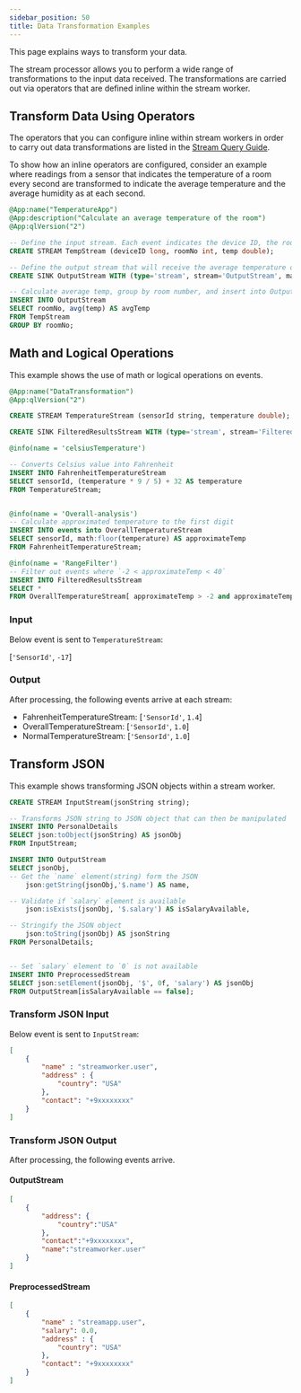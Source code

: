 ```yaml
---
sidebar_position: 50
title: Data Transformation Examples
---
```


This page explains ways to transform your data.

The stream processor allows you to perform a wide range of transformations to the input data received. The transformations are carried out via operators that are defined inline within the stream worker.

## Transform Data Using Operators

The operators that you can configure inline within stream workers in order to carry out data transformations are listed in the [Stream Query Guide](../query-guide/).

To show how an inline operators are configured, consider an example where readings from a sensor that indicates  the temperature of a room every second are transformed to indicate the average temperature and the average humidity as at each second.

```sql
@App:name("TemperatureApp")
@App:description("Calculate an average temperature of the room")
@App:qlVersion("2")

-- Define the input stream. Each event indicates the device ID, the room number, and the temperature.
CREATE STREAM TempStream (deviceID long, roomNo int, temp double);

-- Define the output stream that will receive the average temperature of each incoming message in the TempStream.
CREATE SINK OutputStream WITH (type='stream', stream='OutputStream', map.type='json') (roomNo int, avgTemp double);

-- Calculate average temp, group by room number, and insert into OutputStream.
INSERT INTO OutputStream
SELECT roomNo, avg(temp) AS avgTemp
FROM TempStream
GROUP BY roomNo;
```

## Math and Logical Operations

This example shows the use of math or logical operations on events.

```sql
@App:name("DataTransformation")
@App:qlVersion("2")

CREATE STREAM TemperatureStream (sensorId string, temperature double);

CREATE SINK FilteredResultsStream WITH (type='stream', stream='FilteredResultsStream', map.type='json')(sensorId string, approximateTemp double);

@info(name = 'celsiusTemperature')

-- Converts Celsius value into Fahrenheit
INSERT INTO FahrenheitTemperatureStream
SELECT sensorId, (temperature * 9 / 5) + 32 AS temperature
FROM TemperatureStream;


@info(name = 'Overall-analysis')
-- Calculate approximated temperature to the first digit 
INSERT INTO events into OverallTemperatureStream
SELECT sensorId, math:floor(temperature) AS approximateTemp 
FROM FahrenheitTemperatureStream;

@info(name = 'RangeFilter') 
-- Filter out events where `-2 < approximateTemp < 40`
INSERT INTO FilteredResultsStream
SELECT *
FROM OverallTemperatureStream[ approximateTemp > -2 and approximateTemp < 40];
```

### Input

Below event is sent to `TemperatureStream`:

[`'SensorId'`, `-17`]

### Output

After processing, the following events arrive at each stream:

- FahrenheitTemperatureStream: [`'SensorId'`, `1.4`]
- OverallTemperatureStream: [`'SensorId'`, `1.0`]
- NormalTemperatureStream: [`'SensorId'`, `1.0`]

## Transform JSON

This example shows transforming JSON objects within a stream worker.

```sql
CREATE STREAM InputStream(jsonString string);

-- Transforms JSON string to JSON object that can then be manipulated
INSERT INTO PersonalDetails
SELECT json:toObject(jsonString) AS jsonObj 
FROM InputStream;

INSERT INTO OutputStream
SELECT jsonObj, 
-- Get the `name` element(string) form the JSON
    json:getString(jsonObj,'$.name') AS name,

-- Validate if `salary` element is available
    json:isExists(jsonObj, '$.salary') AS isSalaryAvailable,

-- Stringify the JSON object
    json:toString(jsonObj) AS jsonString
FROM PersonalDetails;


-- Set `salary` element to `0` is not available 
INSERT INTO PreprocessedStream
SELECT json:setElement(jsonObj, '$', 0f, 'salary') AS jsonObj
FROM OutputStream[isSalaryAvailable == false];
```

### Transform JSON Input

Below event is sent to `InputStream`:

```json
[
    {
        "name" : "streamworker.user",
        "address" : {
            "country": "USA"
        },
        "contact": "+9xxxxxxxx"
    }
]
```

### Transform JSON Output

After processing, the following events arrive.

#### OutputStream

```json
[ 
    {
        "address": {
            "country":"USA"
        },
        "contact":"+9xxxxxxxx",
        "name":"streamworker.user"
    }
]
```

#### PreprocessedStream

```json
[
    {
        "name" : "streamapp.user",
        "salary": 0.0,
        "address" : {
            "country": "USA"
        },
        "contact": "+9xxxxxxxx"
    }
]
```

